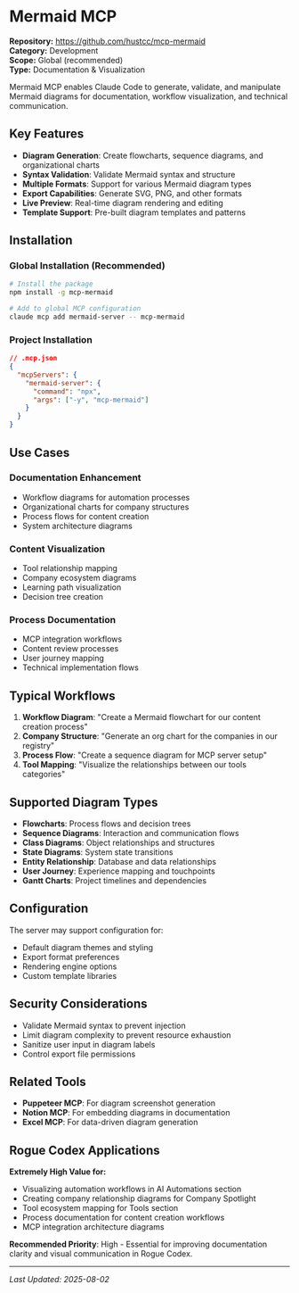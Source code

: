 # Mermaid MCP

**Repository:** https://github.com/hustcc/mcp-mermaid  
**Category:** Development  
**Scope:** Global (recommended)  
**Type:** Documentation & Visualization

Mermaid MCP enables Claude Code to generate, validate, and manipulate Mermaid diagrams for documentation, workflow visualization, and technical communication.

## Key Features

- **Diagram Generation**: Create flowcharts, sequence diagrams, and organizational charts
- **Syntax Validation**: Validate Mermaid syntax and structure
- **Multiple Formats**: Support for various Mermaid diagram types
- **Export Capabilities**: Generate SVG, PNG, and other formats
- **Live Preview**: Real-time diagram rendering and editing
- **Template Support**: Pre-built diagram templates and patterns

## Installation

### Global Installation (Recommended)
```bash
# Install the package
npm install -g mcp-mermaid

# Add to global MCP configuration
claude mcp add mermaid-server -- mcp-mermaid
```

### Project Installation
```json
// .mcp.json
{
  "mcpServers": {
    "mermaid-server": {
      "command": "npx",
      "args": ["-y", "mcp-mermaid"]
    }
  }
}
```

## Use Cases

### Documentation Enhancement
- Workflow diagrams for automation processes
- Organizational charts for company structures
- Process flows for content creation
- System architecture diagrams

### Content Visualization
- Tool relationship mapping
- Company ecosystem diagrams
- Learning path visualization
- Decision tree creation

### Process Documentation
- MCP integration workflows
- Content review processes
- User journey mapping
- Technical implementation flows

## Typical Workflows

1. **Workflow Diagram**: "Create a Mermaid flowchart for our content creation process"
2. **Company Structure**: "Generate an org chart for the companies in our registry"
3. **Process Flow**: "Create a sequence diagram for MCP server setup"
4. **Tool Mapping**: "Visualize the relationships between our tools categories"

## Supported Diagram Types

- **Flowcharts**: Process flows and decision trees
- **Sequence Diagrams**: Interaction and communication flows
- **Class Diagrams**: Object relationships and structures
- **State Diagrams**: System state transitions
- **Entity Relationship**: Database and data relationships
- **User Journey**: Experience mapping and touchpoints
- **Gantt Charts**: Project timelines and dependencies

## Configuration

The server may support configuration for:
- Default diagram themes and styling
- Export format preferences
- Rendering engine options
- Custom template libraries

## Security Considerations

- Validate Mermaid syntax to prevent injection
- Limit diagram complexity to prevent resource exhaustion
- Sanitize user input in diagram labels
- Control export file permissions

## Related Tools

- **Puppeteer MCP**: For diagram screenshot generation
- **Notion MCP**: For embedding diagrams in documentation
- **Excel MCP**: For data-driven diagram generation

## Rogue Codex Applications

**Extremely High Value for:**
- Visualizing automation workflows in AI Automations section
- Creating company relationship diagrams for Company Spotlight
- Tool ecosystem mapping for Tools section
- Process documentation for content creation workflows
- MCP integration architecture diagrams

**Recommended Priority**: High - Essential for improving documentation clarity and visual communication in Rogue Codex.

---

*Last Updated: 2025-08-02*